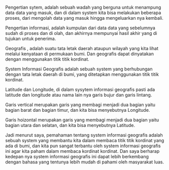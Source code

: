 Pengertian sytem, adalah sebuah wadah yang berguna untuk menampung data data yang masuk, dan di dalam system kita bisa melakukan beberapa proses, dari mengolah data yang masuk hingga mengeluarkan nya kembali. 

Pengertian informasi, adalah kumpulan dari data data yang sebelumnya sudah di proses dan di olah, dan akhirnya mempunyai hasil akhir yang di tujukan untuk penerima. 

Geografis , adalah suatu tata letak daerah ataupun wilayah yang kita lihat melalui kenyataan di permukaan bumi. Dan geografis dapat dinyatakan dengan menggunakan titik titik kordinat. 

System Informasi Geografis adalah sebuah system yang berhubungan dengan tata letak daerah di bumi, yang ditetapkan menggunakan titik titik kordinat. 

Latitude dan Longitude, di dalam sysytem informasi geografis pasti ada latitude dan longitude atau nama lain nya garis bujur dan garis lintang. 

Garis vertical merupakan garis yang membagi menjadi dua bagian yaitu bagian barat dan bagian timur, dan kita bisa menyebutnya Longitude.

Garis hoizontal merupakan garis yang membagi menjadi dua bagian yaitu bagian utara dan selatan, dan kita bisa menyebutnya Latitude.

Jadi menurut saya, pemahaman tentang system informasi geografis adalah sebuah system yang membantu kita dalam membaca titik titik kordinat yang ada di bumi, dan kita pun sangat terbantu oleh system informasi geografis ini agar kita paham dalam membaca kordinat kordinat. Dan saya berharap kedepan nya system informasi geografis ini dapat lebih berkembang dengan bahasa yang tentunya lebih mudah di pahami oleh masyarakat luas. 
